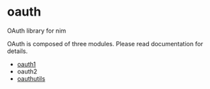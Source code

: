 # oauth
OAuth library for nim

OAuth is composed of three modules.
Please read documentation for details.

- [oauth1](http://cordea.github.io/oauth/docs/oauth1.html)
- oauth2
- [oauthutils](http://cordea.github.io/oauth/docs/oauthutils.html)
